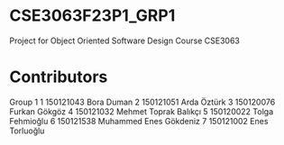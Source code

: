 # CSE3063F23P1_GRP1
Project for Object Oriented Software Design Course CSE3063
# Contributors
Group 1
1 150121043 Bora Duman
2 150121051 Arda Öztürk
3 150120076 Furkan Gökgöz
4 150121032 Mehmet Toprak Balıkçı
5 150120022 Tolga Fehmioğlu
6 150121538 Muhammed Enes Gökdeniz
7 150121002 Enes Torluoğlu
